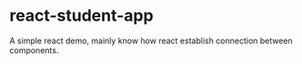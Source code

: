 # react-student-app
A simple react demo, mainly know how react establish connection between components.
